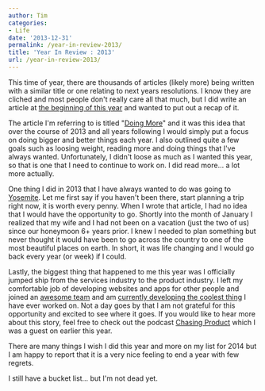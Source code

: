 ```yaml
---
author: Tim
categories:
- Life
date: '2013-12-31'
permalink: /year-in-review-2013/
title: 'Year In Review : 2013'
url: /year-in-review-2013/
---
```


This time of year, there are thousands of articles (likely more) being written with a similar title or one relating to next years resolutions. I know they are cliched and most people don't really care all that much, but I did write an article at [the beginning of this year][1] and wanted to put out a recap of it.

<!--more-->

The article I'm referring to is titled "[Doing More][1]" and it was this idea that over the course of 2013 and all years following I would simply put a focus on doing bigger and better things each year. I also outlined quite a few goals such as loosing weight, reading more and doing things that I've always wanted. Unfortunately, I didn't loose as much as I wanted this year, so that is one that I need to continue to work on. I did read more&#8230; a lot more actually.

One thing I did in 2013 that I have always wanted to do was going to [Yosemite][2]. Let me first say if you haven't been there, start planning a trip right now, it is worth every penny. When I wrote that article, I had no idea that I would have the opportunity to go. Shortly into the month of January I realized that my wife and I had not been on a vacation (just the two of us) since our honeymoon 6+ years prior. I knew I needed to plan something but never thought it would have been to go across the country to one of the most beautiful places on earth. In short, it was life changing and I would go back every year (or week) if I could.

Lastly, the biggest thing that happened to me this year was I officially jumped ship from the services industry to the product industry. I left my comfortable job of developing websites and apps for other people and joined an [awesome team][3] and am [currently developing the coolest thing][4] I have ever worked on. Not a day goes by that I am not grateful for this opportunity and excited to see where it goes. If you would like to hear more about this story, feel free to check out the podcast [Chasing Product][5] which I was a guest on earlier this year.

There are many things I wish I did this year and more on my list for 2014 but I am happy to report that it is a very nice feeling to end a year with few regrets.

I still have a bucket list&#8230; but I'm not dead yet.

 [1]: http://tim.getbarley.com/2790/doing-more
 [2]: http://instagram.com/p/ZD00alJGw9
 [3]: http://plainmade.com/
 [4]: http://getbarley.com/
 [5]: http://www.chasingproduct.com/episodes/episode-10-first-dont-succeed-product-launch-wtim-whitacre
 